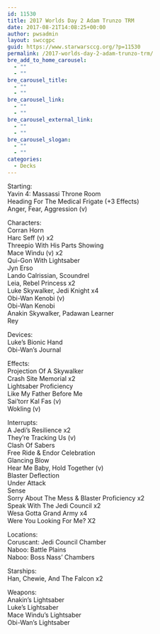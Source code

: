```yaml
---
id: 11530
title: 2017 Worlds Day 2 Adam Trunzo TRM
date: 2017-08-21T14:08:25+00:00
author: pwsadmin
layout: swccgpc
guid: https://www.starwarsccg.org/?p=11530
permalink: /2017-worlds-day-2-adam-trunzo-trm/
bre_add_to_home_carousel:
  - ""
  - ""
bre_carousel_title:
  - ""
  - ""
bre_carousel_link:
  - ""
  - ""
bre_carousel_external_link:
  - ""
  - ""
bre_carousel_slogan:
  - ""
  - ""
categories:
  - Decks
---
```

Starting:  
Yavin 4: Massassi Throne Room  
Heading For The Medical Frigate (+3 Effects)  
Anger, Fear, Aggression (v)

Characters:  
Corran Horn  
Harc Seff (v) x2  
Threepio With His Parts Showing  
Mace Windu (v) x2  
Qui-Gon With Lightsaber  
Jyn Erso  
Lando Calrissian, Scoundrel  
Leia, Rebel Princess x2  
Luke Skywalker, Jedi Knight x4  
Obi-Wan Kenobi (v)  
Obi-Wan Kenobi  
Anakin Skywalker, Padawan Learner  
Rey

Devices:  
Luke’s Bionic Hand  
Obi-Wan’s Journal

Effects:  
Projection Of A Skywalker  
Crash Site Memorial x2  
Lightsaber Proficiency  
Like My Father Before Me  
Sai’torr Kal Fas (v)  
Wokling (v)

Interrupts:  
A Jedi’s Resilience x2  
They’re Tracking Us (v)  
Clash Of Sabers  
Free Ride & Endor Celebration  
Glancing Blow  
Hear Me Baby, Hold Together (v)  
Blaster Deflection  
Under Attack  
Sense  
Sorry About The Mess & Blaster Proficiency x2  
Speak With The Jedi Council x2  
Wesa Gotta Grand Army x4  
Were You Looking For Me? X2

Locations:  
Coruscant: Jedi Council Chamber  
Naboo: Battle Plains  
Naboo: Boss Nass’ Chambers

Starships:  
Han, Chewie, And The Falcon x2

Weapons:  
Anakin’s Lightsaber  
Luke’s Lightsaber  
Mace Windu’s Lightsaber  
Obi-Wan’s Lightsaber